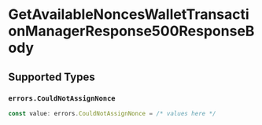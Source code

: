 # GetAvailableNoncesWalletTransactionManagerResponse500ResponseBody


## Supported Types

### `errors.CouldNotAssignNonce`

```typescript
const value: errors.CouldNotAssignNonce = /* values here */
```

